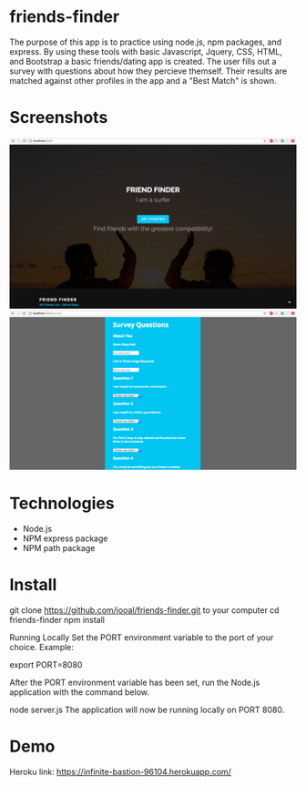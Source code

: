 # friends-finder
The purpose of this app is to practice using node.js, npm packages, and express. By using these tools with basic Javascript, Jquery, CSS, HTML, and Bootstrap a basic friends/dating app is created. The user fills out a survey with questions about how they percieve themself. Their results are matched against other profiles in the app and a "Best Match" is shown. 

# Screenshots
![Home page](/images/home.png)
![Survey page](/images/survey.png)

# Technologies
  * Node.js
  * NPM express package
  * NPM path package
 
 
# Install
git clone https://github.com/jooal/friends-finder.git to your computer
cd friends-finder
npm install

Running Locally
Set the PORT environment variable to the port of your choice. Example:

export PORT=8080

After the PORT environment variable has been set, run the Node.js application with the command below.

node server.js
The application will now be running locally on PORT 8080.

# Demo
Heroku link: https://infinite-bastion-96104.herokuapp.com/
